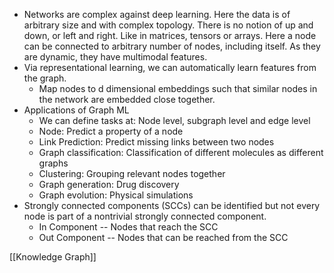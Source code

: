 * Networks are complex against deep learning. Here the data is of arbitrary size and with complex topology. There is no notion of up and down, or left and right. Like in matrices, tensors or arrays. Here a node can be connected to arbitrary number of nodes, including itself. As they are dynamic, they have multimodal features. 
* Via representational learning, we can automatically learn features from the graph.
	* Map nodes to d dimensional embeddings such that similar nodes in the network are embedded close together.
* Applications of Graph ML
	* We can define tasks at: Node level, subgraph level and edge level
	* Node: Predict a property of a node
	* Link Prediction: Predict missing links between two nodes
	* Graph classification: Classification of different molecules as different graphs
	* Clustering: Grouping relevant nodes together
	* Graph generation: Drug discovery
	* Graph evolution: Physical simulations
* Strongly connected components (SCCs) can be identified but not every node is part of a nontrivial strongly connected component. 
	* In Component -- Nodes that reach the SCC
	* Out Component -- Nodes that can be reached from the SCC

[[Knowledge Graph]]
